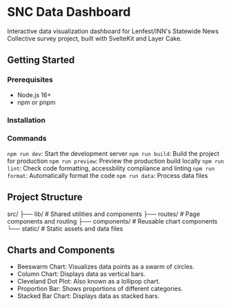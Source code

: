 # SNC Data Dashboard

Interactive data visualization dashboard for Lenfest/INN's Statewide News Collective survey project, built with SvelteKit and Layer Cake.

## Getting Started

### Prerequisites
- Node.js 16+
- npm or pnpm

### Installation

### Commands
`npm run dev`: Start the development server
`npm run build`: Build the project for production
`npm run preview`: Preview the production build locally
`npm run lint`: Check code formatting, accessbility compliance and linting
`npm run format`: Automatically format the code
`npm run data`: Process data files

## Project Structure
src/
  ├── lib/           # Shared utilities and components
  ├── routes/        # Page components and routing
  ├── components/    # Reusable chart components
  └── static/        # Static assets and data files

## Charts and Components
- Beeswarm Chart: Visualizes data points as a swarm of circles.
- Column Chart: Displays data as vertical bars.
- Cleveland Dot Plot: Also known as a lollipop chart.
- Proportion Bar: Shows proportions of different categories.
- Stacked Bar Chart: Displays data as stacked bars.
